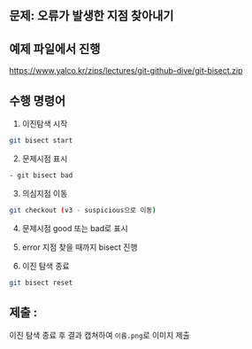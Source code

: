 ## 문제: 오류가 발생한 지점 찾아내기

## 예제 파일에서 진행
https://www.yalco.kr/zips/lectures/git-github-dive/git-bisect.zip

## 수행 명령어

1. 이진탐색 시작
```bash
git bisect start
```

2. 문제시점 표시
```bash
- git bisect bad
```

3. 의심지점 이동
```bash
git checkout (v3 - suspicious으로 이동)
```

4. 문제시점 good 또는 bad로 표시

5. error 지점 찾을 때까지 bisect 진행

6. 이진 탐색 종료
```bash
git bisect reset
```

## 제출 :
이진 탐색 종료 후 결과 캡쳐하여 `이름.png`로 이미지 제출
